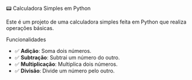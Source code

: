  📟 Calculadora Simples em Python

Este é um projeto de uma calculadora simples feita em Python que realiza operações básicas.

 Funcionalidades

- ✅ **Adição**: Soma dois números.
- ✅ **Subtração**: Subtrai um número do outro.
- ✅ **Multiplicação**: Multiplica dois números.
- ✅ **Divisão**: Divide um número pelo outro.
